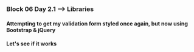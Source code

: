 ### Block 06 Day 2.1 --> Libraries
#### Attempting to get my validation form styled once again, but now using Bootstrap & jQuery
#### Let's see if it works
